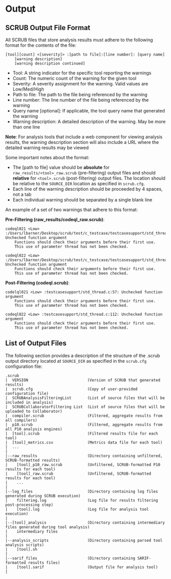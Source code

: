 # Output

## SCRUB Output File Format

All SCRUB files that store analysis results must adhere to the following format for the contents of the file:

    [tool][count] <[severity]> :[path to file]:[line number]: [query name]
        [warning description]
        [warning description continued]

- Tool: A string indicator for the specific tool reporting the warnings
- Count: The numeric count of the warning for the given tool
- Severity: A severity assignment for the warning. Valid values are Low/Med/High
- Path to file: The path to the file being referenced by the warning
- Line number: The line number of the file being referenced by the warning
- Query name [optional]: If applicable, the tool query name that generated the warning
- Warning description: A detailed description of the warning. May be more than one line

**Note**: For analysis tools that include a web component for viewing analysis results, the warning description section will also include a URL where the detailed warning results may be viewed

Some important notes about the format:

- The [path to file] value should be **absolute** for ``raw_results/<tool>_raw.scrub`` (pre-filtering) output files and should **relative** for `<tool>.scrub` (post-filtering) output files. The location should be relative to the `SOURCE_DIR` location as specified in `scrub.cfg`.
- Each line of the warning description should be proceeded by 4 spaces, not a tab
- Each individual warning should be separated by a single blank line

An example of a set of two warnings that adhere to this format:

**Pre-Filtering (raw_results/codeql_raw.scrub)**:

    codeql021 <Low> :/Users/lbarner/Desktop/scrub/test/c_testcase/testcasesupport/std_thread.c:57: Unchecked function argument
        Functions should check their arguments before their first use.
        This use of parameter thread has not been checked.

    codeql022 <Low> :/Users/lbarner/Desktop/scrub/test/c_testcase/testcasesupport/std_thread.c:112: Unchecked function argument
        Functions should check their arguments before their first use.
        This use of parameter thread has not been checked.

**Post-Filtering (codeql.scrub)**:

    codelql021 <Low> :testcasesupport/std_thread.c:57: Unchecked function argument
        Functions should check their arguments before their first use.
        This use of parameter thread has not been checked.

    codeql022 <Low> :testcasesupport/std_thread.c:112: Unchecked function argument
        Functions should check their arguments before their first use.
        This use of parameter thread has not been checked.


## List of Output Files

The following section provides a description of the structure of the .scrub output directory located at `SOURCE_DIR` as specified in the `scrub.cfg` configuration file:

    .scrub
    |  VERSION                          (Version of SCRUB that generated results)
    |  scrub.cfg                        (Copy of user-provided configuration file)
    |  SCRUBAnalysisFilteringList       (List of source files that will be included in analysis)
    |  SCRUBCollaboratorFiltering List  (List of source files that will be uploaded to Collaborator)
    |  compiler.scrub                   (Filtered, aggregate results from all compilers)
    |  p10.scrub                        (Filtered, aggregate results from all P10 analysis engines)
    |  [tool].scrub                     (Filtered results file for each tool)
    |  [tool]_metrics.csv               (Metrics data file for each tool)
    |  ...
    |
    |--raw_results                      (Directory containing unfiltered, SCRUB-formatted results)
    |    [tool]_p10_raw.scrub           (Unfiltered, SCRUB-formatted P10 results for each tool)
    |    [tool]_raw.scrub               (Unfiltered, SCRUB-formatted results for each tool)
    |    ...
    |
    |--log_files                        (Directory containing log files generated during SCRUB execution)
    |    filtering.log                  (Log file for results filtering post-processing step)
    |    [tool].log                     (Log file for analysis tool execution)
    |
    |--[tool]_analysis                  (Directory containing intermediary files generated during tool analysis)
    |    intermediary files
    |
    |--analysis_scripts                 (Directory containing parsed tool analysis scripts)
    |    [tool].sh
    |
    |--sarif_files                      (Directory containing SARIF-formatted results files)
    |    [tool].sarif                   (Output file for analysis tool)
    |

